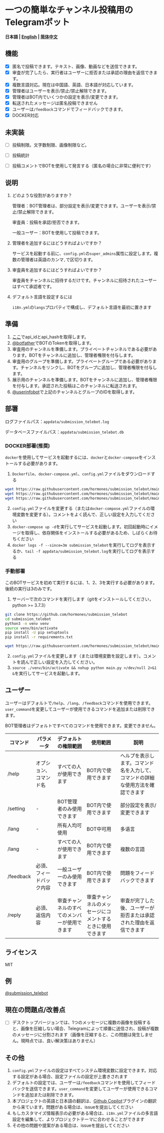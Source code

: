 # 一つの簡単なチャンネル投稿用のTelegramボット

**日本語 | [English](./README.md) | [简体中文](./README_ZH.md)**<br>

## 機能
- [x] 匿名で投稿できます。テキスト、画像、動画などを送信できます。
- [x] 审査が完了したら、実行者はユーザーに拒否または承認の理由を返信できます。
- [x] 複数言語対応。現在は中国語、英語、日本語が対応しています。
- [x] 管理者はユーザーを表示/禁止/禁止解除できます。
- [x] 管理者はBOT内でいくつかの設定を表示/変更できます。
- [x] 転送されたメッセージは匿名投稿できません
- [x] ユーザーは`/feedback`コマンドでフィードバックできます。
- [x] DOCKER対応

## 未実装
- [ ] 投稿制限。文字数制限、画像制限など。
- [ ] 投稿統計
- [ ] 投稿コメントでBOTを使用して発言する（匿名の場合に非常に便利です）


## 说明
1. どのような役割がありますか？

    管理者：BOT管理者は、部分設定を表示/変更できます。ユーザーを表示/禁止/禁止解除できます。

    审査員：投稿を承認/拒否できます。

    一般ユーザー：BOTを使用して投稿できます。

2. 管理者を追加するにはどうすればよいですか？

    サービスを起動する前に、`config.yml`の`super_admins`属性に設定します。複数の管理者は英語のカンマ`,`で区切ります。

3. 审査員を追加するにはどうすればよいですか？

    审査員をチャンネルに招待するだけです。チャンネルに招待されたユーザーはすべて承認者です。

4. デフォルト言語を設定するには

    `i18n.yml`の`langs`プロパティで構成し、デフォルト言語を最初に置きます

## 準備
1. [ここ](https://my.telegram.org/apps)でapi_idとapi_hashを取得します。
2. [@botfather](https://t.me/botfather)でBOTのTokenを取得します。
3. 审査用のチャンネルを準備します。プライベートチャンネルである必要があります。BOTをチャンネルに追加し、管理者権限を付与します。
4. 审査用のグループを準備します。プライベートグループである必要があります。チャンネルをリンクし、BOTをグループに追加し、管理者権限を付与します。
5. 展示用のチャンネルを準備します。BOTをチャンネルに追加し、管理者権限を付与します。承認された投稿はこのチャンネルに転送されます。
6. [@userinfobot](https://t.me/userinfobot)で上記のチャンネルとグループのIDを取得します。

## 部署

ログファイルパス：`appdata/submission_telebot.log`

データベースファイルパス：`appdata/submission_telebot.db`

### DOCKER部署(推奨)

`docker`を使用してサービスを起動するには、`docker`と`docker-compose`をインストールする必要があります。

1. `Dockerfile`、`docker-compose.yml`、`config.yml`ファイルをダウンロードする
```bash
wget https://raw.githubusercontent.com/hormones/submission_telebot/main/Dockerfile -O Dockerfile
wget https://raw.githubusercontent.com/hormones/submission_telebot/main/docker-compose.yml -O docker-compose.yml
wget https://raw.githubusercontent.com/hormones/submission_telebot/main/config_sample.yml -O config.yml
```
2. `config.yml`ファイルを変更する（または`docker-compose.yml`ファイルの環境変数を変更する）。コメントをよく読んで、正しい設定を入力してください
3. `docker-compose up -d`を実行してサービスを起動します。初回起動時にイメージを取得し、依存関係をインストールする必要があるため、しばらくお待ちください
4. `docker logs -f --since=3m submission_telebot`を実行してログを表示するか、`tail -f appdata/submission_telebot.log`を実行してログを表示する

### 手動部署

このBOTサービスを初めて実行するには、1、2、3を実行する必要があります。後続の実行は3のみです。

1. サーバーで次のコマンドを実行します（gitをインストールしてください，python >= 3.7.3）
```bash
git clone https://github.com/hormones/submission_telebot
cd submission_telebot
python3 -m venv venv
source venv/bin/activate
pip install -U pip setuptools
pip install -r requirements.txt

wget https://raw.githubusercontent.com/hormones/submission_telebot/main/config_sample.yml -O config.yml
```
2. `config.yml`ファイルを変更します（または環境変数を設定します）。コメントを読んで正しい設定を入力してください。
3. `source ./venv/bin/activate && nohup python main.py >/dev/null 2>&1 &`を実行してサービスを起動します。

## ユーザー
ユーザーはデフォルトで`/help`、`/lang`、`/feedback`コマンドを使用できます。`user_command`を変更してユーザーが使用できるコマンドを追加または削除できます。


BOT管理者はデフォルトですべてのコマンドを使用できます。変更できません。

| コマンド  | パラメータ               | デフォルトの権限範囲                           | 使用範囲                                                   | 説明                                                         |
| --------- | ------------------------ | ---------------------------------------------- | ---------------------------------------------------------- | ------------------------------------------------------------ |
| /help     | オプション、コマンド名   | すべての人が使用できます                       | BOT内で使用できます                                        | ヘルプを表示します。コマンド名を入力して、コマンドの詳細な使用方法を確認できます |
| /setting  | -                        | BOT管理者のみ使用できます                      | BOT内で使用できます                                        | 部分設定を表示/変更できます                                  |
| /lang     | -                        | 所有人均可使用                                 | BOT中可用                                                  | 多语言                                                       |
| /lang     | -                        | すべての人が使用できます                       | BOT内で使用できます                                        | 複数の言語                                                   |
| /feedback | 必須、フィードバック内容 | 一般ユーザーのみ使用できます                   | BOT内で使用できます                                        | 問題をフィードバックできます                                 |
| /reply    | 必須、返信内容           | 审査チャンネルのすべてのメンバーが使用できます | 审査チャンネルのメッセージにコメントするときに使用できます | 审査が完了した後、ユーザーが拒否または承認された理由を返信できます |

## ライセンス
MIT

## 例
[@submission_telebot](https://t.me/submission_telebot)

## 現在の問題点/改善点
- [ ] デスクトップバージョンでは、1つのメッセージに複数の画像を投稿すると、画像を圧縮しない場合、Telegramによって順番に送信され、投稿が複数のメッセージに分割されます（画像を圧縮すると、この問題は発生しません。現時点では、良い解決策はありません）

## その他
1. `config.yml`ファイルの設定はすべてシステム環境変数に設定できます。対応する設定がある場合、設定ファイルの設定が上書きされます
1. デフォルトの設定では、ユーザーは`/feedback`コマンドを使用してフィードバックを送信できます。`user_command`を変更してユーザーが使用できるコマンドを追加または削除できます。
1. 本プロジェクトの英語と日本語の翻訳は、[Github Copilot](https://github.com/features/copilot)プラグインの翻訳から来ています。問題がある場合は、issueを提出してください
1. もしカスタマイズ情報表示の必要がある場合は、`i18n.yml`ファイルの多言語設定を編集して、よりプロジェクトテーマに合わせることができます 
1. その他の問題や提案がある場合は、issueを提出してください
